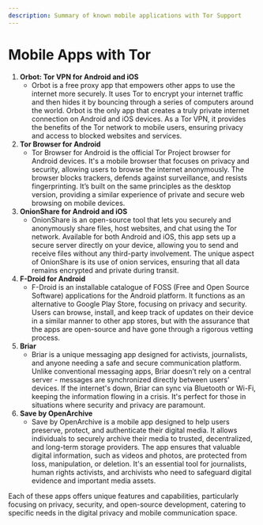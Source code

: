 ```yaml
---
description: Summary of known mobile applications with Tor Support
---
```


# Mobile Apps with Tor



1. **Orbot: Tor VPN for Android and iOS**
   * Orbot is a free proxy app that empowers other apps to use the internet more securely. It uses Tor to encrypt your internet traffic and then hides it by bouncing through a series of computers around the world. Orbot is the only app that creates a truly private internet connection on Android and iOS devices. As a Tor VPN, it provides the benefits of the Tor network to mobile users, ensuring privacy and access to blocked websites and services.
2. **Tor Browser for Android**
   * Tor Browser for Android is the official Tor Project browser for Android devices. It's a mobile browser that focuses on privacy and security, allowing users to browse the internet anonymously. The browser blocks trackers, defends against surveillance, and resists fingerprinting. It’s built on the same principles as the desktop version, providing a similar experience of private and secure web browsing on mobile devices.
3. **OnionShare for Android and iOS**
   * OnionShare is an open-source tool that lets you securely and anonymously share files, host websites, and chat using the Tor network. Available for both Android and iOS, this app sets up a secure server directly on your device, allowing you to send and receive files without any third-party involvement. The unique aspect of OnionShare is its use of onion services, ensuring that all data remains encrypted and private during transit.
4. **F-Droid for Android**
   * F-Droid is an installable catalogue of FOSS (Free and Open Source Software) applications for the Android platform. It functions as an alternative to Google Play Store, focusing on privacy and security. Users can browse, install, and keep track of updates on their device in a similar manner to other app stores, but with the assurance that the apps are open-source and have gone through a rigorous vetting process.
5. **Briar**
   * Briar is a unique messaging app designed for activists, journalists, and anyone needing a safe and secure communication platform. Unlike conventional messaging apps, Briar doesn’t rely on a central server - messages are synchronized directly between users' devices. If the internet's down, Briar can sync via Bluetooth or Wi-Fi, keeping the information flowing in a crisis. It's perfect for those in situations where security and privacy are paramount.
6. **Save by OpenArchive**
   * Save by OpenArchive is a mobile app designed to help users preserve, protect, and authenticate their digital media. It allows individuals to securely archive their media to trusted, decentralized, and long-term storage providers. The app ensures that valuable digital information, such as videos and photos, are protected from loss, manipulation, or deletion. It's an essential tool for journalists, human rights activists, and archivists who need to safeguard digital evidence and important media assets.

Each of these apps offers unique features and capabilities, particularly focusing on privacy, security, and open-source development, catering to specific needs in the digital privacy and mobile communication space.
